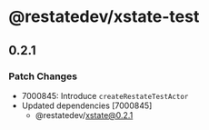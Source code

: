 # @restatedev/xstate-test

## 0.2.1

### Patch Changes

- 7000845: Introduce `createRestateTestActor`
- Updated dependencies [7000845]
  - @restatedev/xstate@0.2.1
